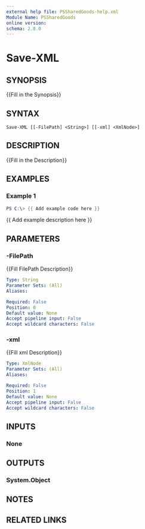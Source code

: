 ```yaml
---
external help file: PSSharedGoods-help.xml
Module Name: PSSharedGoods
online version:
schema: 2.0.0
---
```


# Save-XML

## SYNOPSIS
{{Fill in the Synopsis}}

## SYNTAX

```
Save-XML [[-FilePath] <String>] [[-xml] <XmlNode>]
```

## DESCRIPTION
{{Fill in the Description}}

## EXAMPLES

### Example 1
```powershell
PS C:\> {{ Add example code here }}
```

{{ Add example description here }}

## PARAMETERS

### -FilePath
{{Fill FilePath Description}}

```yaml
Type: String
Parameter Sets: (All)
Aliases:

Required: False
Position: 0
Default value: None
Accept pipeline input: False
Accept wildcard characters: False
```

### -xml
{{Fill xml Description}}

```yaml
Type: XmlNode
Parameter Sets: (All)
Aliases:

Required: False
Position: 1
Default value: None
Accept pipeline input: False
Accept wildcard characters: False
```

## INPUTS

### None

## OUTPUTS

### System.Object
## NOTES

## RELATED LINKS
